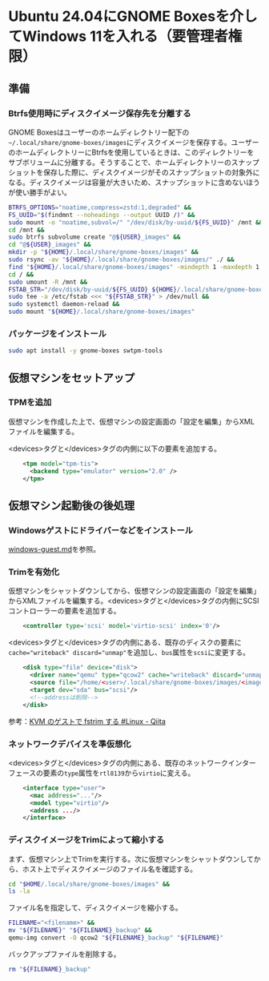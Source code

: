 # Ubuntu 24.04にGNOME Boxesを介してWindows 11を入れる（要管理者権限）
## 準備
### Btrfs使用時にディスクイメージ保存先を分離する
GNOME Boxesはユーザーのホームディレクトリー配下の`~/.local/share/gnome-boxes/images`にディスクイメージを保存する。ユーザーのホームディレクトリーにBtrfsを使用しているときは、このディレクトリーをサブボリュームに分離する。そうすることで、ホームディレクトリーのスナップショットを保存した際に、ディスクイメージがそのスナップショットの対象外になる。ディスクイメージは容量が大きいため、スナップショットに含めないほうが使い勝手がよい。

```sh
BTRFS_OPTIONS="noatime,compress=zstd:1,degraded" &&
FS_UUID="$(findmnt --noheadings --output UUID /)" &&
sudo mount -o "noatime,subvol=/" "/dev/disk/by-uuid/${FS_UUID}" /mnt &&
cd /mnt &&
sudo btrfs subvolume create "@${USER}_images" &&
cd "@${USER}_images" &&
mkdir -p "${HOME}/.local/share/gnome-boxes/images" &&
sudo rsync -av "${HOME}/.local/share/gnome-boxes/images/" ./ &&
find "${HOME}/.local/share/gnome-boxes/images" -mindepth 1 -maxdepth 1 -exec rm -dr "{}" + &&
cd / &&
sudo umount -R /mnt &&
FSTAB_STR="/dev/disk/by-uuid/${FS_UUID} ${HOME}/.local/share/gnome-boxes/images btrfs defaults,subvol=@${USER}_images,${BTRFS_OPTIONS} 0 0" &&
sudo tee -a /etc/fstab <<< "${FSTAB_STR}" > /dev/null &&
sudo systemctl daemon-reload &&
sudo mount "${HOME}/.local/share/gnome-boxes/images"
```

### パッケージをインストール
```sh
sudo apt install -y gnome-boxes swtpm-tools
```

## 仮想マシンをセットアップ
### TPMを追加
仮想マシンを作成した上で、仮想マシンの設定画面の「設定を編集」からXMLファイルを編集する。

\<devices>タグと\</devices>タグの内側に以下の要素を追加する。
```xml
    <tpm model="tpm-tis">
      <backend type="emulator" version="2.0" />
    </tpm>
```

## 仮想マシン起動後の後処理
### Windowsゲストにドライバーなどをインストール
[windows-guest.md](./windows-guest.md)を参照。

### Trimを有効化
仮想マシンをシャットダウンしてから、仮想マシンの設定画面の「設定を編集」からXMLファイルを編集する。\<devices>タグと\</devices>タグの内側にSCSIコントローラーの要素を追加する。
```xml
    <controller type='scsi' model='virtio-scsi' index='0'/>
```

\<devices>タグと\</devices>タグの内側にある、既存のディスクの要素に`cache="writeback" discard="unmap"`を追加し、`bus`属性を`scsi`に変更する。
```xml
    <disk type="file" device="disk">
      <driver name="qemu" type="qcow2" cache="writeback" discard="unmap"/>
      <source file="/home/<user>/.local/share/gnome-boxes/images/<imagename>"/>
      <target dev="sda" bus="scsi"/>
      <!--addressは削除-->
    </disk>
```
参考：[KVM のゲストで fstrim する #Linux - Qiita](https://qiita.com/ngyuki/items/9a7373da17e8d8733ad7)

### ネットワークデバイスを準仮想化
\<devices>タグと\</devices>タグの内側にある、既存のネットワークインターフェースの要素の`type`属性を`rtl8139`から`virtio`に変える。
```xml
    <interface type="user">
      <mac address="..."/>
      <model type="virtio"/>
      <address .../>
    </interface>
```

### ディスクイメージをTrimによって縮小する
まず、仮想マシン上でTrimを実行する。次に仮想マシンをシャットダウンしてから、ホスト上でディスクイメージのファイル名を確認する。
```sh
cd "$HOME/.local/share/gnome-boxes/images" &&
ls -la
```

ファイル名を指定して、ディスクイメージを縮小する。
```sh
FILENAME="<filename>" &&
mv "${FILENAME}" "${FILENAME}_backup" &&
qemu-img convert -O qcow2 "${FILENAME}_backup" "${FILENAME}"
```

バックアップファイルを削除する。
```sh
rm "${FILENAME}_backup"
```
